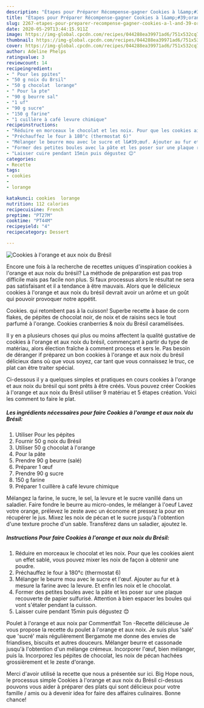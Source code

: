 ```yaml
---
description: "Étapes pour Préparer Récompense-gagner Cookies à l&amp;#39;orange et aux noix du Brésil"
title: "Étapes pour Préparer Récompense-gagner Cookies à l&amp;#39;orange et aux noix du Brésil"
slug: 2267-etapes-pour-preparer-recompense-gagner-cookies-a-l-and-39-orange-et-aux-noix-du-bresil
date: 2020-05-29T13:44:15.911Z
image: https://img-global.cpcdn.com/recipes/044288ea39971ad6/751x532cq70/cookies-a-lorange-et-aux-noix-du-bresil-photo-principale-de-la-recette.jpg
thumbnail: https://img-global.cpcdn.com/recipes/044288ea39971ad6/751x532cq70/cookies-a-lorange-et-aux-noix-du-bresil-photo-principale-de-la-recette.jpg
cover: https://img-global.cpcdn.com/recipes/044288ea39971ad6/751x532cq70/cookies-a-lorange-et-aux-noix-du-bresil-photo-principale-de-la-recette.jpg
author: Adeline Phelps
ratingvalue: 3
reviewcount: 14
recipeingredient:
- " Pour les ppites"
- "50 g noix du Brsil"
- "50 g chocolat  lorange"
- " Pour la pte"
- "90 g beurre sal"
- "1 uf"
- "90 g sucre"
- "150 g farine"
- "1 cuillère à café levure chimique"
recipeinstructions:
- "Réduire en morceaux le chocolat et les noix. Pour que les cookies aient un effet sablé, vous pouvez mixer les noix de façon à obtenir une poudre."
- "Préchauffez le four à 180°c (thermostat 6)"
- "Mélanger le beurre mou avec le sucre et l&#39;œuf. Ajouter au fur et à mesure la farine avec la levure. Et enfin les noix et le chocolat."
- "Former des petites boules avec la pâte et les poser sur une plaque recouverte de papier sulfurisé. Attention à bien espacer les boules qui vont s&#39;étaler pendant la cuisson."
- "Laisser cuire pendant 15min puis dégustez 😊"
categories:
- Recette
tags:
- cookies
- 
- lorange

katakunci: cookies  lorange 
nutrition: 112 calories
recipecuisine: French
preptime: "PT27M"
cooktime: "PT44M"
recipeyield: "4"
recipecategory: Dessert

---
```



![Cookies à l&#39;orange et aux noix du Brésil](https://img-global.cpcdn.com/recipes/044288ea39971ad6/751x532cq70/cookies-a-lorange-et-aux-noix-du-bresil-photo-principale-de-la-recette.jpg)

Encore une fois à la recherche de recettes uniques d'inspiration cookies à l&#39;orange et aux noix du brésil? La méthode de préparation est pas trop difficile mais pas facile non plus. Si faux processus alors le résultat ne sera pas satisfaisant et il a tendance à être mauvais. Alors que le délicieux cookies à l&#39;orange et aux noix du brésil devrait avoir un arôme et un goût qui pouvoir provoquer notre appétit.

Cookies. qui retombent pas à la cuisson! Superbe recette à base de corn flakes, de pépites de chocolat noir, de noix et de raisins secs le tout parfumé à l&#39;orange. Cookies cranberries &amp; noix du Brésil caramélisées.

Il y en a plusieurs choses qui plus ou moins affectent la qualité gustative de cookies à l&#39;orange et aux noix du brésil, commençant à partir du type de matériau, alors élection fraîche à comment process et sers le. Pas besoin de déranger if préparez un bon cookies à l&#39;orange et aux noix du brésil délicieux dans où que vous soyez, car tant que vous connaissez le truc, ce plat can être traiter spécial.


Ci-dessous il y a quelques simples et pratiques en cours cookies à l&#39;orange et aux noix du brésil qui sont prêts à être créés. Vous pouvez créer Cookies à l&#39;orange et aux noix du Brésil utiliser 9 matériau et 5 étapes création. Voici les comment to faire le plat.

<!--inarticleads1-->

##### Les ingrédients nécessaires pour faire Cookies à l&#39;orange et aux noix du Brésil:

1. Utiliser  Pour les pépites
1. Fournir 50 g noix du Brésil
1. Utiliser 50 g chocolat à l&#39;orange
1.   Pour la pâte
1. Prendre 90 g beurre (salé)
1. Préparer 1 œuf
1. Prendre 90 g sucre
1.  150 g farine
1. Préparer 1 cuillère à café levure chimique


Mélangez la farine, le sucre, le sel, la levure et le sucre vanillé dans un saladier. Faire fondre le beurre au micro-ondes, le mélanger à l&#39;oeuf Lavez votre orange, prélevez le zeste avec un économe et pressez la pour en récupérer le jus. Mixez les noix de pécan et le sucre jusqu&#39;à l&#39;obtention d&#39;une texture proche d&#39;un sable. Transférez dans un saladier, ajoutez le. 

<!--inarticleads2-->

##### Instructions Pour faire Cookies à l&#39;orange et aux noix du Brésil:

1. Réduire en morceaux le chocolat et les noix. Pour que les cookies aient un effet sablé, vous pouvez mixer les noix de façon à obtenir une poudre.
1. Préchauffez le four à 180°c (thermostat 6)
1. Mélanger le beurre mou avec le sucre et l&#39;œuf. Ajouter au fur et à mesure la farine avec la levure. Et enfin les noix et le chocolat.
1. Former des petites boules avec la pâte et les poser sur une plaque recouverte de papier sulfurisé. Attention à bien espacer les boules qui vont s&#39;étaler pendant la cuisson.
1. Laisser cuire pendant 15min puis dégustez 😊


Poulet à l&#39;orange et aux noix par Commentfait Ton -Recette délicieuse Je vous propose la recette du poulet à l&#39;orange et aux noix. Je suis plus &#39;salé&#39; que &#39;sucré&#39; mais régulièrement Bergamote me donne des envies de friandises, biscuits et autres douceurs. Mélanger beurre et cassonade jusqu&#39;à l&#39;obtention d&#39;un mélange crémeux. Incorporer l&#39;œuf, bien mélanger, puis la. Incorporez les pépites de chocolat, les noix de pécan hachées grossièrement et le zeste d&#39;orange. 


Merci d'avoir utilisé la recette que nous a présentée sur ici. Big Hope nous, le processus simple Cookies à l&#39;orange et aux noix du Brésil ci-dessus pouvons vous aider à préparer des plats qui sont délicieux pour votre famille / amis ou à devenir idea for faire des affaires culinaires. Bonne chance!
